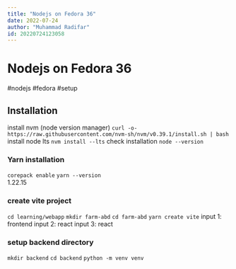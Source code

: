 ```yaml
---
title: "Nodejs on Fedora 36"
date: 2022-07-24
author: "Muhammad Radifar"
id: 20220724123058
---
```


# Nodejs on Fedora 36

#nodejs #fedora #setup

## Installation
install nvm (node version manager)
`curl -o- https://raw.githubusercontent.com/nvm-sh/nvm/v0.39.1/install.sh | bash`
install node lts
`nvm install --lts`
check installation
`node --version`

### Yarn installation

`corepack enable`
`yarn --version`  
1.22.15

### create vite project

`cd learning/webapp`
`mkdir farm-abd`
`cd farm-abd`
`yarn create vite`
input 1: frontend
input 2: react
input 3: react


### setup backend directory
`mkdir backend`
`cd backend`
`python -m venv venv`